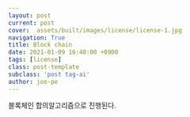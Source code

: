 ```yaml
---
layout: post
current: post
cover:  assets/built/images/license/license-1.jpg
navigation: True
title: Block chain
date: 2021-01-09 16:40:00 +0900
tags: [license]
class: post-template
subclass: 'post tag-ai'
author: joo-pe
---
```


블록체인 합의알고리즘으로 진행된다.